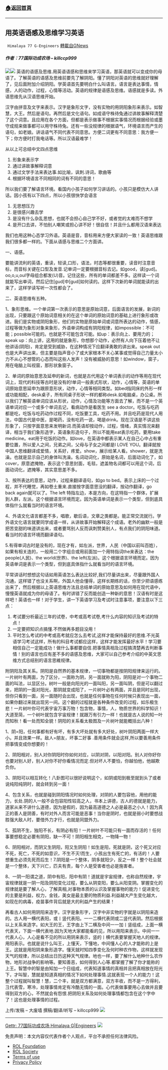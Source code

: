 ###  [:house:返回首頁](https://github.com/ourhimalayas/txt)
---


## 用英语语感及思维学习英语
` Himalaya 77 G-Engineers` [轉載自GNews](https://gnews.org/zh-hans/2361151/)

##### 作者：77国际功成农场 – killccp999
![](https://assets.gnews.org/wp-content/uploads/2022/04/截屏2022-03-22-上午10.53.46-3-1.png)![](https://assets.gnews.org/wp-content/uploads/2022/04/hardest-part-learning-english-scaled.jpg)
英语的语感及思维.用英语语感和思维来学习英语，那英语就可以变成你的母语了。了解英语的语感及思维前要先了解阴阳。懂了阴阳对英语的思维就好理解了，见后面附加介绍阴阳。学英语首先要明白什么叫语言。语言是表达事情，情感，人的动作，过程，心情等活动。英语的规律是语感及思维。语感就是多读。外语思维先从汉语思维开始。

汉字由拼音及文字来表示。汉字是象形文字，没有实物的用阴阳象形来表示。如智慧，大王。然后是语句。再然后是文化语句。如成语守株待兔通过讲故事解释清楚了这个词意。且应用在各个方面，但都是表示做事不根据实事情况而根据经验或墨守成规来做事都可以用守株待兔。还有一些没规律的根据语气，环境语言而产生的语句，如老娘。讲话语气不同代表不同意思。方便二词更有不同意思：我方便一下；你方便时打我电话等。所以汉语最难学！

从以上可总结中文四点思维

1. 形象来表示字
2. 通过讲故事解释词意
3. 通过文学手法来表达事.如比喻，讽刺.诗词，歌曲等
4. 根据环境语言不同相同的词有不同的意思！


所以我们要了解语言环境。看国内小孩子如何学习讲话的。小孩只是模仿大人讲话。因小孩有以下四点，所以小孩很快学会语言

1. 无思想压力
2. 是很感兴趣去学
3. 是没有什么杂乱思想，也就不会担心自己学不好，或者觉的太难而不想学
4. 是开口去讲，不怕别人嘲笑或担心讲不好！很自信！并且什么都用汉语来表达


我们也用这种心态学习外语。英语是音，音标用来方便大家读的一致！英语思维跟我们很多都一样的。下面从语感与思维二个方面讲。

一、语感。

要能讲流利的英语，重读，轻读,口形，语法，时态等都很重要，读音时注意音标，而音标关键在口型及发音.记单词一定要根据音标去记。如good，读[gud]。oo,o,u,oul字母组合都发(U)音。记住这些，所有的单词都差不多。这样读一个词就能写出单词，然后记住[gud[中[gud[如何读的。这样下次新的单词就能读的出来了，这样学读写听一次性都会了。

二、英语思维有五种。

1、象形思维。一个单词第一次表示的意思是原始词意，后面语言的发展，新词的出现，只要跟这个原始词意相关的在这个单词的原始词意的基础上进行象形或改进。我们是实物或阴阳象形，他们的实物是原始单词或词意所表达的动作，情感，过程等做为象形对象来象形，外语单词构成有阴阳规律，如impossible：不可能；possible可能的。也就是不可能包含可能。如up：表示向上、要用力的；speak up：向上讲，这用的就是象形，你想那个动作，必然有人向下压着他不让他讲话(阴阳)，肯定是受到威胁，在这种情况下应翻译勇敢的讲出来。speak out也是大声讲出来，但主要是指声音小了或大家根本不关心某事或觉得自己力量太小力不从心不想管的心态而叫这些人发声！没有被威胁的意思！如window，窗子，用在电脑上叫视窗，那形状象窗子。

2、单词的原始意思及延申的新词，也就是古代用这个单词表示的动作等用在现代词上，现代的科技等古时是没有的!单词一般表式形状，动作，心情等，英语的单词原始意思延申为跟原意形状，动作，心情等相同类型。如bed指同床的外形一样或功能相配，desk桌子，所有同桌子形状一样的都称desk.如电脑桌，办公桌。所以我们了解英语单词应该从形状，动作，心情及功能等方面去了解，而不是一个英语单词对应一个或多个单词去记，看病动作是看医生 see a doctor。吃饭与吃药都是吃，吃饭与吃药动作过程不同，吃饭要工具，吃药不用。并且吃药是现代人用法，中国古代是中医，是喝药，没有吃药一说，喝是drink。现在汉语是不讲这些形象了，只按字面意思来发明新词.而英语却按动作，过程，情绪，真实情况来翻译，相当于我们象形造字，英语象形造句子，所以不能用eat表示吃药，要用take medicine。eat用于吃饭的动作。如love，在英语中都表示某人在自己心中占有重要位置，所以爱人之间，兄弟之间，父母与子女之间都是I LOVE YOU。翻译就按中国人思维翻译成爱情，关系好，疼爱。show，展示给某人看。shower，就是洗澡。也就是显示自己的身体叫洗澡。名词动词化，原始是名词，后面动词化了，如cover，原意遮掩物，表示这个意思封面，毛毯，遮盖物名词都可以用这个词，后面动词化，遮掩等，其实意思差不多。

3、按所表达的意思，动作，过程来翻译语句，如go to bed。表示上床的一个过程，并不代睡觉，再如卷土重来.直接按字面意思没的翻译，按动作翻译，go back again就可以了。The left 特指左边，本是方向，在这特指一个群体，扩展到人群，左派。这个根据语言环境而定。因为英语单词是表示一个类型，但到底具体指什么就看当时的语言环境。

4、外语文化语言都差不多，唱歌，歇后语，文章之类都是。能正常交流就行。学外语文化语言就要同学成语一样，从讲故事开始解释这个成语。老外的幽默一般是把苦变甜的味道讲出来，或者要骂别人反而讽刺赞美别人，有点我们的阴阳味道。看当时的语言环境而翻译语句。

5.有得单词古时是没有的，现在才有，如左派，世界，人民（中国以前叫百姓），如果有相关连的，一般用二个字组合或用前面加一个用特指词the来表达：the people(人民)、the world(世界)、the left(左派)。这个根据语言环境而定。因为英语单词是表示一个类型，但到底具体指什么就看当时的语言环境。

平常讲话时想想这句话如用英语怎么表达比较好,我们尽量讲出来，尽量跟外国人沟通，这样错了也没关系啊，外国人他会懂得，这样长期练的话，你至少把语感练出来了，然后根据以上英语思维方法且总结单词的原始意思及如何用在现代语中，慢慢英语就成为你的母语了。有时讲错了反而能创造一种新的意思！汉语有时是这样吧！英语也一样！对于学生，讲一下英语学习及考试时注意事项，要注意以下三点：

1. 考试要分析最近三年的试卷，中考或高考试卷,考什么内容的知识及考试的特点！
2. 一定要把知识点搞懂.不然做再多题目没用！
3. 平时怎么考试的中考或高考就应怎么去考试,这样才能保持最好的思维.不光英语学习考试这样，所有的科目考试都应这样，这样才能发挥最好水平！学习要相信自己一定能成功！做什么事都要自信.把事情真相及过程搞清楚再去判断事情！别的语言也应有差不多的语感及思维，大家可以自己参考介绍的中英文思维方式总结别的语言思維规律。


附阴阳及其关系。阴阳是自然界的基本规律，一切事物都是按阴阳规律来运行的。一片树叶有两面，为了区分，一面称为阴，另一面就称为阳，阴阳是对一个事物二面的叫法，以显区分。树叶一般是向阳光的一面叫阳，另一面叫阴，但是可以翻过来，把阴的一面对阳光，那阴就变成阳了，一片树叶必有两面，并且是同时出现，但你只看到一面，另一面随时会出现，也就是任何事物在任何时候只表现出一面，如果你翻过来就出现另一间。这个翻的过程就是各种条件改变的过程，如乐极生悲！一片树叶你可代表宇宙万事万物！包含物，事情，人，物质世界的科学知识！大道至简，一个树叶就包含宇宙规律！就跟万有引力一样！也就是古人说的知一叶而知秋！看一处而知全貌！阴阳的关系看太极图及一片树叶就能概括出八种！

1、阴=阳，任何事都有好有坏，有多大坏处就有多大好处，树叶阴阳两面一样大小。并且效果一样。敌人=朋友，坏事二好事 .善用条件就会这样,所以要善用条件把事情变成你想要的！

2、阴阳相对，别人对你阴阳时你如何对应，以阴对阴，以阳对阳。别人对你好你也要对别人好，别人对你不好你看情况而定.但对坏人不要怕，你越怕他，他越欺负你。

3、阴阳可以相互转化！八卦图可以很好说明这个，如阴或阳到极至就到头了或者说纯阳纯阴时，就会转到另一面！

4、包含关系，也就是碰到阴阳情况时如何处理，对阴的人要包容他，用他的能力，长处.阴的人一般不会包容阳性较高之人，书本上讲德，古人的德就是能力，道家从来不讲什么道德，因为是假的，因为最高道德之人必是最恶之小人！因为真正的善人是阴善，有时对外人而言可能是恶事！当你是阴时，也就是弱小时要想战胜强大敌人时，要借外力才行，也就是同盟外力。

5、孤阴不生，独阳不长，有阴必有阳！一片树叶不可能只有一面而存活的！任何事要想稳定必要有阴阳，缺一不可！阴阳相生相克，一物降一物！

6、阴阳相对，而阴又生阴阳，阳又生阴阳！如生是阳，死就是阴，这个死又对应不死，死亡，不死的如意识，不生不灭!而生，小孩出生有死亡的，有活的！人要想重生必须先死而后生！7.阴阳是一个整体，阴多就阳少，反之一样！整个社会就是一个整体，天下兴亡，匹夫有责，每个人是受害者也必是施害者。

8、一阴一阳谓之道，阴中有阳，阳中有阴！道就是宇宙规律，也称自然规律，宇宙规律就是一阴一阳及阴阳变化过程，要么从阴变阳，要么从阳变阴。掌握变化的规律就是要了解人心，了解真相,对事物本质的认识及掌握事物的能力！促进变化的主要是利益，权力，金钱，美女是最主要的物质利益.利益越大产生变化越大，如现在的病毒，疫苗事件背后就是大的利益产生的结果！

再看古人如何用阴阳来造字。汉字是象形字，汉字中非实物的字就是以阴阳来造的。古人用一横代表阳，或丨竖代表阳。一一二横代表阴或二竖代表阴。然后根据以上关系来造字。如大王的王，王字由上下二横及中间一一加丨竖组成，上面一横代表天，下面一横代表地.因为天地大家都能看的见，所以用阳来表示。中间一一代表人心，人心是看不见的所以用阴来表示，竖的丨横代表要掌握天地人的规律。用阳表示。也就是说什么叫王，上懂天，下懂地，中间懂人心的人才能称的上是王。这就是用阳阴来象形造字。懂天就时知四季变化及何时种农作物，这样就发现天气的规律，所以总结出日历这种天气规律。地也一样，要了解什么地种什么农作物，地形对战争的影响等。要知善恶，如何得到人心等.都掌握了解了你才能称的上王。智慧中的智是由知加一个日组成，代表知道事情的真相并且把真相放在阳光下，才叫智，慧就是知道真相的情况下如何处理事情.这就表现一个人的能力！这整个过程就叫智慧！慧，二个丰，就是双方都满意，双方丰收，而不是一方得利，彐代表雪，寒冷，处理事情肯定有冷酷无情的一面。心代表做事要用心去做并且要得到双方的心，不然就会有怨恨.把阴阳关系及如何处理事情都包含在这个字中了！这也是处理事情的过程。

上传/发稿 – 大废墙
撰稿/翻译/听写 – killccp999
![](https://assets.gnews.org/wp-content/uploads/2022/04/截屏2022-03-22-上午10.53.46-3-1.png)

* * *

[Gettr: 77国际功成农场 Himalaya G|Engineers](https://gettr.com/user/himalaya77tech)
![](https://assets.gnews.org/wp-content/uploads/2022/01/banner_gnews00.002.png)

 

免责声明：本文内容仅代表作者个人观点，平台不承担任何法律风险。

- [ROL Foundation](https://rolfoundation.org/)
- [ROL Society](https://rolsociety.org/)
- [Terms of use](https://gnews.org/terms-of-use-3/)
- [Privacy Policy](https://gnews.org/privacy-policy/)
